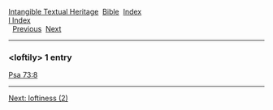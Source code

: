 [Intangible Textual Heritage](../../index)  [Bible](../index) 
[Index](index)   
[l Index](_l_)  
  [Previous](c06884)  [Next](c06886) 

------------------------------------------------------------------------

### &lt;loftily&gt; 1 entry

[Psa 73:8](../kjv/psa073.htm#008)  

------------------------------------------------------------------------

[Next: loftiness (2)](c06886)
